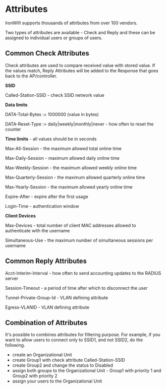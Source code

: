 # Attributes

IronWifi supports thousands of attributes from over 100 vendors.

Two types of attributes are available - Check and Reply and these can be assigned to individual users or groups of users.

## Common Check Attributes

Check attributes are used to compare received value with stored value. If the values match, Reply Attributes will be added to the Response that goes back to the AP/controller.

**SSID**

Called-Station-SSID - check SSID network value

**Data limits**

DATA-Total-Bytes := 1000000 (value in bytes)

DATA-Reset-Type := daily|weekly|monthly|never - how often to reset the counter

**Time limits** - all values should be in seconds

Max-All-Session - the maximum allowed total online time

Max-Daily-Session - maximum allowed daily online time

Max-Weekly-Session - the maximum allowed weekly online time

Max-Quarterly-Session  - the maximum allowed quarterly online time

Max-Yearly-Session - the maximum allowed yearly online time

Expire-After - expire after the first usage

Login-Time - authentication window

**Client Devices**

Max-Devices - total number of client MAC addresses allowed to authenticate with the username

Simultaneous-Use - the maximum number of simultaneous sessions per username

## Common Reply Attributes

Acct-Interim-Interval - how often to send accounting updates to the RADIUS server

Session-Timeout - a period of time after which to disconnect the user

Tunnel-Private-Group-Id - VLAN defining attribute

Egress-VLANID - VLAN defining attribute

## Combination of Attributes

It's possible to combines attributes for filtering purpose. For example, if you want to allow users to connect only to SSID1, and not SSID2, do the following.
- create an Organizational Unit
- create Group1 with check attribute Called-Station-SSID
- create Group2 and change the status to Disabled
- assign both groups to the Organizational Unit - Group1 with priority 1 and Group2 with priority 2
- assign your users to the Organizational Unit
